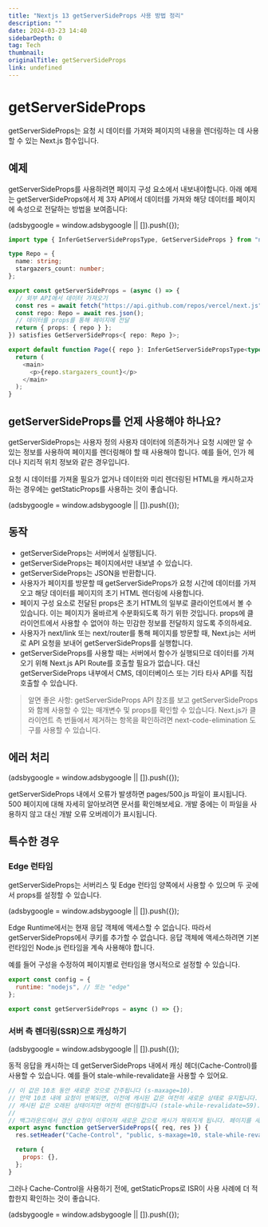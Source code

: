```yaml
---
title: "Nextjs 13 getServerSideProps 사용 방법 정리"
description: ""
date: 2024-03-23 14:40
sidebarDepth: 0
tag: Tech
thumbnail:
originalTitle: getServerSideProps
link: undefined
---
```


# getServerSideProps

getServerSideProps는 요청 시 데이터를 가져와 페이지의 내용을 렌더링하는 데 사용할 수 있는 Next.js 함수입니다.

## 예제

getServerSideProps를 사용하려면 페이지 구성 요소에서 내보내야합니다. 아래 예제는 getServerSideProps에서 제 3자 API에서 데이터를 가져와 해당 데이터를 페이지에 속성으로 전달하는 방법을 보여줍니다:

<!-- ui-log 수평형 -->

<ins class="adsbygoogle"
      style="display:block"
      data-ad-client="ca-pub-4877378276818686"
      data-ad-slot="9743150776"
      data-ad-format="auto"
      data-full-width-responsive="true"></ins>
<component is="script">
(adsbygoogle = window.adsbygoogle || []).push({});
</component>

```typescript
import type { InferGetServerSidePropsType, GetServerSideProps } from "next";

type Repo = {
  name: string;
  stargazers_count: number;
};

export const getServerSideProps = (async () => {
  // 외부 API에서 데이터 가져오기
  const res = await fetch("https://api.github.com/repos/vercel/next.js");
  const repo: Repo = await res.json();
  // 데이터를 props를 통해 페이지에 전달
  return { props: { repo } };
}) satisfies GetServerSideProps<{ repo: Repo }>;

export default function Page({ repo }: InferGetServerSidePropsType<typeof getServerSideProps>) {
  return (
    <main>
      <p>{repo.stargazers_count}</p>
    </main>
  );
}
```

## getServerSideProps를 언제 사용해야 하나요?

getServerSideProps는 사용자 정의 사용자 데이터에 의존하거나 요청 시에만 알 수 있는 정보를 사용하여 페이지를 렌더링해야 할 때 사용해야 합니다. 예를 들어, 인가 헤더나 지리적 위치 정보와 같은 경우입니다.

요청 시 데이터를 가져올 필요가 없거나 데이터와 미리 렌더링된 HTML을 캐시하고자 하는 경우에는 getStaticProps를 사용하는 것이 좋습니다.

<!-- ui-log 수평형 -->

<ins class="adsbygoogle"
      style="display:block"
      data-ad-client="ca-pub-4877378276818686"
      data-ad-slot="9743150776"
      data-ad-format="auto"
      data-full-width-responsive="true"></ins>
<component is="script">
(adsbygoogle = window.adsbygoogle || []).push({});
</component>

## 동작

- getServerSideProps는 서버에서 실행됩니다.
- getServerSideProps는 페이지에서만 내보낼 수 있습니다.
- getServerSideProps는 JSON을 반환합니다.
- 사용자가 페이지를 방문할 때 getServerSideProps가 요청 시간에 데이터를 가져오고 해당 데이터를 페이지의 초기 HTML 렌더링에 사용합니다.
- 페이지 구성 요소로 전달된 props은 초기 HTML의 일부로 클라이언트에서 볼 수 있습니다. 이는 페이지가 올바르게 수분화되도록 하기 위한 것입니다. props에 클라이언트에서 사용할 수 없어야 하는 민감한 정보를 전달하지 않도록 주의하세요.
- 사용자가 next/link 또는 next/router를 통해 페이지를 방문할 때, Next.js는 서버로 API 요청을 보내어 getServerSideProps를 실행합니다.
- getServerSideProps를 사용할 때는 서버에서 함수가 실행되므로 데이터를 가져오기 위해 Next.js API Route를 호출할 필요가 없습니다. 대신 getServerSideProps 내부에서 CMS, 데이터베이스 또는 기타 타사 API를 직접 호출할 수 있습니다.

> 알면 좋은 사항: getServerSideProps API 참조를 보고 getServerSideProps와 함께 사용할 수 있는 매개변수 및 props를 확인할 수 있습니다.
> Next.js가 클라이언트 측 번들에서 제거하는 항목을 확인하려면 next-code-elimination 도구를 사용할 수 있습니다.

## 에러 처리

<!-- ui-log 수평형 -->

<ins class="adsbygoogle"
      style="display:block"
      data-ad-client="ca-pub-4877378276818686"
      data-ad-slot="9743150776"
      data-ad-format="auto"
      data-full-width-responsive="true"></ins>
<component is="script">
(adsbygoogle = window.adsbygoogle || []).push({});
</component>

getServerSideProps 내에서 오류가 발생하면 pages/500.js 파일이 표시됩니다. 500 페이지에 대해 자세히 알아보려면 문서를 확인해보세요. 개발 중에는 이 파일을 사용하지 않고 대신 개발 오류 오버레이가 표시됩니다.

## 특수한 경우

### Edge 런타임

getServerSideProps는 서버리스 및 Edge 런타임 양쪽에서 사용할 수 있으며 두 곳에서 props를 설정할 수 있습니다.

<!-- ui-log 수평형 -->

<ins class="adsbygoogle"
      style="display:block"
      data-ad-client="ca-pub-4877378276818686"
      data-ad-slot="9743150776"
      data-ad-format="auto"
      data-full-width-responsive="true"></ins>
<component is="script">
(adsbygoogle = window.adsbygoogle || []).push({});
</component>

Edge Runtime에서는 현재 응답 객체에 액세스할 수 없습니다. 따라서 getServerSideProps에서 쿠키를 추가할 수 없습니다. 응답 객체에 액세스하려면 기본 런타임인 Node.js 런타임을 계속 사용해야 합니다.

예를 들어 구성을 수정하여 페이지별로 런타임을 명시적으로 설정할 수 있습니다.

```js
export const config = {
  runtime: "nodejs", // 또는 "edge"
};

export const getServerSideProps = async () => {};
```

### 서버 측 렌더링(SSR)으로 캐싱하기

<!-- ui-log 수평형 -->

<ins class="adsbygoogle"
      style="display:block"
      data-ad-client="ca-pub-4877378276818686"
      data-ad-slot="9743150776"
      data-ad-format="auto"
      data-full-width-responsive="true"></ins>
<component is="script">
(adsbygoogle = window.adsbygoogle || []).push({});
</component>

동적 응답을 캐시하는 데 getServerSideProps 내에서 캐싱 헤더(Cache-Control)를 사용할 수 있습니다. 예를 들어 stale-while-revalidate을 사용할 수 있어요.

```js
// 이 값은 10초 동안 새로운 것으로 간주됩니다 (s-maxage=10).
// 만약 10초 내에 요청이 반복되면, 이전에 캐시된 값은 여전히 새로운 상태로 유지됩니다. 59초 전에 요청을 반복하면,
// 캐시된 값은 오래된 상태이지만 여전히 렌더링합니다 (stale-while-revalidate=59).
//
// 백그라운드에서 갱신 요청이 이루어져 새로운 값으로 캐시가 채워지게 됩니다. 페이지를 새로고침하면 새 값을 볼 수 있습니다.
export async function getServerSideProps({ req, res }) {
  res.setHeader("Cache-Control", "public, s-maxage=10, stale-while-revalidate=59");

  return {
    props: {},
  };
}
```

그러나 Cache-Control을 사용하기 전에, getStaticProps로 ISR이 사용 사례에 더 적합한지 확인하는 것이 좋습니다.

<!-- ui-log 수평형 -->

<ins class="adsbygoogle"
      style="display:block"
      data-ad-client="ca-pub-4877378276818686"
      data-ad-slot="9743150776"
      data-ad-format="auto"
      data-full-width-responsive="true"></ins>
<component is="script">
(adsbygoogle = window.adsbygoogle || []).push({});
</component>
